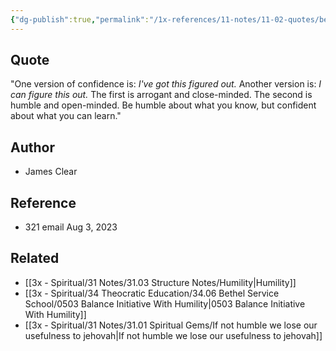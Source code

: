 ```yaml
---
{"dg-publish":true,"permalink":"/1x-references/11-notes/11-02-quotes/be-humble-about-what-you-know-and-confident-about-what-you-can-learn-james-clear/","title":"Be humble about what you know and confident about what you can learn - James Clear","created":"2024-02-14T20:18:46.660+03:00","updated":"2024-02-14T20:18:46.660+03:00"}
---
```



## Quote
"One version of confidence is: _I've got this figured out._
Another version is: _I can figure this out._
The first is arrogant and close-minded. The second is humble and open-minded.
Be humble about what you know, but confident about what you can learn."

## Author
- James Clear

## Reference
- 321 email Aug 3, 2023

## Related
- [[3x - Spiritual/31 Notes/31.03 Structure Notes/Humility\|Humility]]
- [[3x - Spiritual/34 Theocratic Education/34.06 Bethel Service School/0503 Balance Initiative With Humility\|0503 Balance Initiative With Humility]]
- [[3x - Spiritual/31 Notes/31.01 Spiritual Gems/If not humble we lose our usefulness to jehovah\|If not humble we lose our usefulness to jehovah]]